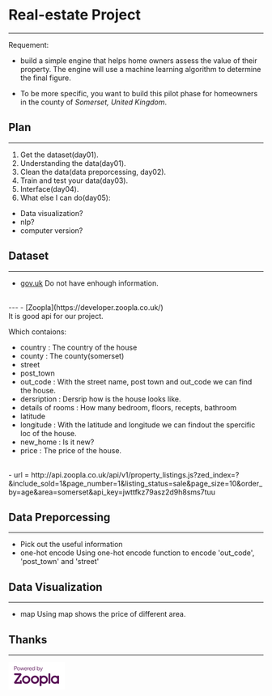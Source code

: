 # Real-estate Project
---
Requement:

- build a simple engine that helps home owners assess the value of their property. The engine will use a machine learning algorithm to determine the final figure.

- To be more specific, you want to build this pilot phase for homeowners in the county of *Somerset, United Kingdom*.
## Plan
---
1. Get the dataset(day01).
2. Understanding the data(day01).
3. Clean the data(data preporcessing, day02).
4. Train and test your data(day03).
5. Interface(day04).
6. What else I can do(day05):
- Data visualization?
- nlp?
- computer version?

## Dataset
---
- [gov.uk](https://www.gov.uk/government/statistical-data-sets/price-paid-data-downloads)
Do not have enhough information.
<br />
---
- [Zoopla](https://developer.zoopla.co.uk/)
<br />
It is good api for our project.
<br />

Which contaions:
<br />
- country : The country of the house
- county : The county(somerset)
- street
- post_town
- out_code : With the street name, post town and out_code we can find the house.
- dersription : Dersrip how is the house looks like.
- details of rooms : How many bedroom, floors, recepts, bathroom
- latitude
- longitude : With the latitude and longitude we can findout the spercific loc of the house.
- new_home : Is it new?
- price : The price of the house.

<br />
- url = http://api.zoopla.co.uk/api/v1/property_listings.js?zed_index=?&include_sold=1&page_number=1&listing_status=sale&page_size=10&order_by=age&area=somerset&api_key=jwttfkz79asz2d9h8sms7tuu



## Data Preporcessing
---
- Pick out the useful information
- one-hot encode
Using one-hot encode function to encode 'out_code', 'post_town' and 'street'

## Data Visualization
---
- map
Using map shows the price of different area.

## Thanks
---
![image](powered-by-zoopla.png)
